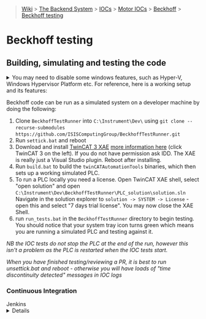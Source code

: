
> [Wiki](Home) > [The Backend System](The-Backend-System) > [IOCs](IOCs) > [Motor IOCs](Motor-IOCs) > [Beckhoff](Beckhoff) > [Beckhoff testing](Beckhoff-testing)

# Beckhoff testing



## Building, simulating and testing the code
<details>
<summary>You may need to disable some windows features, such as Hyper-V, Windows Hypervisor Platform etc.
For reference, here is a working setup and its features: </summary>

![windows features](https://user-images.githubusercontent.com/14823767/149163247-309eb8de-41d4-4a06-b9ff-9009865ab340.png)
</details>

Beckhoff code can be run as a simulated system on a developer machine by doing the following: 

 1. Clone `BeckhoffTestRunner` into `C:\Instrument\Dev\` using `git clone --recurse-submodules https://github.com/ISISComputingGroup/BeckhoffTestRunner.git` 
 1. Run `settick.bat` and reboot
 1. Download and install [TwinCAT 3 XAE](https://stfc365.sharepoint.com/sites/ISISMechatronics/Shared%20Documents/Forms/AllItems.aspx?viewid=a9a65e76%2D4335%2D479e%2Da1eb%2De12265e5cad6&id=%2Fsites%2FISISMechatronics%2FShared%20Documents%2FTwinCAT%20Development%2FTwinCAT%20Software) [more information here](https://infosys.beckhoff.com) (click TwinCAT 3 on the left). If you do not have permission ask IDD. The XAE is really just a Visual Studio plugin. Reboot after installing. 
 1. Run `build.bat` to build the `twinCATAutomationTools` binaries, which then sets up a working simulated PLC.
 1. To run a PLC locally you need a license. Open TwinCAT XAE shell, select "open solution" and open `C:\Instrument\Dev\BeckhoffTestRunner\PLC_solution\solution.sln` Navigate in the solution explorer to `solution -> SYSTEM -> License` - open this and select "7 days trial license". You may now close the XAE Shell.
1. run `run_tests.bat` in the `BeckhoffTestRunner` directory to begin testing. You should notice that your system tray icon turns green which means you are running a simulated PLC and testing against it. 

_NB the IOC tests do not stop the PLC at the end of the run, however this isn't a problem as the PLC is restarted when the IOC tests start._

_When you have finished testing/reviewing a PR, it is best to run unsettick.bat and reboot - otherwise you will have loads of "time discontinuity detected" messages in IOC logs_

### Continuous Integration

<summary>Jenkins</summary><details>

Beckhoff PLC code is being developed by people who do not have CI expertise and have their own repository structures yet we want integration into some form of CI to be as easy as possible. This lent itself to the following structure:
* A `BeckhoffTestRunner` repository that is owned by us and contains the jenkinsfile and other utilities required for CI
* Every branch on this repository (apart from master) then pulls a different PLC project down (note each project could be from a different repository or from separate branches on the same repository)
* The jenkinsfile can then do the one or both of the following:
   * Build the project (currently assumed to be called `solution.sln` at the top of pulled PLC project)
   * Run any [IOCTestFramework](https://github.com/ISISComputingGroup/EPICS-IOC_Test_Framework) tests (currently assumed to be in a `tests` folder at the top of the pulled PLC project) - these will likely be written by us

This means that the workflow for adding new PLC projects into CI is:
1. A PLC developer writes their code (making sure the solution is called `solution.sln`)
2. They give us a link to the repo and branch that contains the code
3. We create a new branch on `BeckhoffTestRunner` and modify it to point at their repo
4. At this point they have CI for building their code
5. We make a decision about whether the code requires any system tests and if so add some into their repository

To actually run tests we use the Beckhoff `automation interface` which can do any of the things you can do in the Twincat XAE automatically through DCOM. AC# (Beckhoff do not fully support a Python interface 😢) program (`twinCATAutomationTools`) has been written to leverage this interface in the following way to write integration tests for the Beckhoff:

![Overview](beckhoff/beckhoff_overview.png)

1. Jenkins will pull a branch of [BeckhoffTestRunner](https://github.com/ISISComputingGroup/BeckhoffTestRunner).
2. `build.bat` is run to do the following:
   1. Build the `TwincatAutomationTools` solution, [twinCATAutomationTools](https://github.com/Simon-Cooper/twinCATAutomationTools)
   1. Use the `twinCATAutomationTools` to import the `test_config` into the generic Twincat Solution and build the PLC code using the `automation interface`. This build will also create a `*.tpy` file, which outlines how to connect to the PLC and can be used to configure the IOC itself.
3. The IOC test framework is started. This will use the `TwinCATAutomationTools` program to run a local simulated PLC. Then startup and test the Beckhoff twincat in the usual way.

This is currently being run on the ndw1926 node on Jenkins. A quirk of using this DCOM interface is that the Jenkins slave must be run as an interactive user and thus not as a service. To do this there is a bat file that should run on startup inside `C:\Users\ibexbuilder\AppData\Roaming\Microsoft\Windows\Start Menu\Programs\Startup`.

The current Beckhoff applications that are being run through `tcIOC` and the CI pipeline discussed above are:
* [dummy_PLC](https://github.com/ISISComputingGroup/BeckhoffPLCCode/tree/dummy_PLC)- a PLC that does very little, basically used to test that fundamental tcIOC comms works
* [old_ISIS_code](https://github.com/ISISComputingGroup/BeckhoffPLCCode/) - this is the old ISIS prototype motion code that is currently on the CRISP jaws. Hopefully this code can be removed once the jaws are moved on.
* [ESS_base_code](https://bitbucket.org/europeanspallationsource/tc_generic_structure/) (now linked to by `main` of the `BeckhoffTestRunner` repository) - this is the collaboration code that we will be using go forward.

<details>
<summary> MCAG (defunct) - click to expand </summary>

This IOC was originally written by ESS. It uses an ASCII protocol over TCP/IP to do the communication and is very specifically designed for motion. There is a simulator which can be run using the following steps:

- `cd EPICS\support\MCAG_Base_Project\master\epics\simulator`
- `doit.bat`
- Start the IOC (host macros needs to be set to 127.0.0.1:5024)

~Currently this is only being run on IMAT. It should soon be replaced by the collaboration code.~ - **It has been replaced by the new code, so is now defunct.**
</details>

</details>


